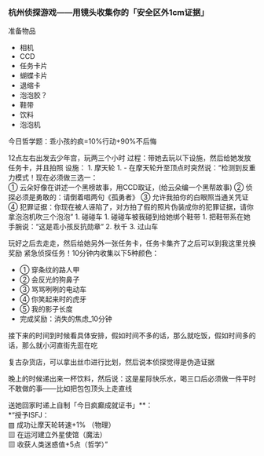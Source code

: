 ### 杭州侦探游戏——用镜头收集你的「安全区外1cm证据」

准备物品
- 相机
- CCD
- 任务卡片
- 蝴蝶卡片
- 退缩卡
- 泡泡胶？
- 鞋带
- 饮料
- 泡泡机

今日哲学题：乖小孩的疯=10%行动+90%不后悔

12点左右出发去少年宫，玩两三个小时
过程：带她去玩以下设施，然后给她发放任务卡，并且拍照
设施：
	1. 摩天轮
		1. - 在摩天轮升至顶点时突然说：“检测到反重力模式！现在必须做三选一：  
			① 云朵好像在讲述一个黑榜故事，用CCD取证，(给云朵编一个黑帮故事)
		    ② 侦探必须是勇敢的：请倒着唱两句《孤勇者》
		    ③ 允许我拍你的白眼照当通关凭证
		    ④ 犯罪证据：你现在被人诬陷了，对方拍了假的照片伪装成你的犯罪证据，请你拿泡泡机吹三个泡泡”
	1. 碰碰车
		1. 碰碰车被我碰到给她绑个鞋带
			1. 把鞋带系在她手腕说：“这是乖小孩反抗勋章”
	2. 秋千
	3. 过山车

玩好之后去走走，然后给她另外一张任务卡，任务卡集齐了之后可以到我这里兑换奖励
	紧急侦探任务！10分钟内收集以下5种颜色：  
  - ① 穿条纹的路人甲   
  - ② 会反光的狗鼻子  
  - ③ 骂骂咧咧的电动车  
  - ④ 你笑起来时的虎牙  
  - ⑤ 我的影子长度  
  - 完成奖励：消失的焦虑_10分钟

接下来的时间到时候看具体安排，假如时间不多的话，那么就吃饭，假如时间多的话，那么就小河直街先逛在吃

复古杂货店，可以拿出丝巾进行比划，然后说本侦探觉得是伪造证据

晚上的时候递出来一杯饮料，然后说：这是星际快乐水，喝三口后必须做一件平时不敢做的事——比如把包包顶头上走直线

送她回家时递上自制「今日疯癫成就证书」**：  
*“授予ISFJ：  
▨ 成功让摩天轮转速+1% （物理）  
▨ 在运河建立外星使馆（魔法）  
▨ 收获人类迷惑值+5点（哲学）”